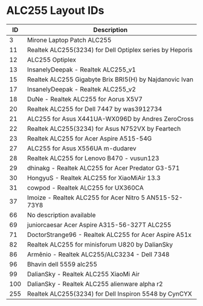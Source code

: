# ALC255 Layout IDs

| ID | Description |
|---|---|
| 3 | Mirone Laptop Patch ALC255 |
| 11 | Realtek ALC255(3234) for Dell Optiplex series by Heporis |
| 12 | ALC255 Optiplex |
| 13 | InsanelyDeepak - Realtek ALC255_v1 |
| 15 | Realtek ALC255 Gigabyte Brix BRI5(H) by Najdanovic Ivan |
| 17 | InsanelyDeepak - Realtek ALC255_v2 |
| 18 | DuNe - Realtek ALC255 for Aorus X5V7 |
| 20 | Realtek ALC255 for Dell 7447 by was3912734 |
| 21 | ALC255 for Asus X441UA-WX096D by Andres ZeroCross |
| 22 | Realtek ALC255(3234) for Asus N752VX by Feartech |
| 23 | Realtek ALC255 for Acer Aspire A515-54G |
| 27 | ALC255 for Asus X556UA m-dudarev |
| 28 | Realtek ALC255 for Lenovo B470 - vusun123 |
| 29 | dhinakg - Realtek ALC255 for Acer Predator G3-571 |
| 30 | HongyuS - Realtek ALC255 for XiaoMiAir 13.3 |
| 31 | cowpod - Realtek ALC255 for UX360CA |
| 37 | Imoize - Realtek ALC255 for Acer Nitro 5 AN515-52-73Y8 |
| 66 | No description available |
| 69 | juniorcaesar Acer Aspire A315-56-327T ALC255 |
| 71 | DoctorStrange96 - Realtek ALC255 for Acer Aspire A51x |
| 82 | Realtek ALC255 for minisforum U820 by DalianSky |
| 86 | Armênio - Realtek ALC255/ALC3234 - Dell 7348 |
| 96 | Bhavin dell 5559 alc255 |
| 99 | DalianSky - Realtek ALC255 XiaoMi Air |
| 100 | DalianSky - Realtek ALC255 alienware alpha r2 |
| 255 | Realtek ALC255(3234) for Dell Inspiron 5548 by CynCYX |
